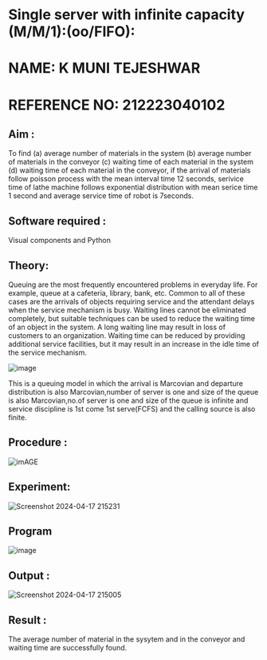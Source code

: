 # Single server with infinite capacity (M/M/1):(oo/FIFO):
# NAME: K MUNI TEJESHWAR
# REFERENCE NO: 212223040102
## Aim :
To find (a) average number of materials in the system (b) average number of materials in the conveyor (c) waiting time of each material in the system (d) waiting time of each material in the conveyor, if the arrival  of materials follow poisson process with the mean interval time 12 seconds, serivice time of lathe machine follows exponential distribution with mean serice time 1 second and average service time of robot is 7seconds.

## Software required :
Visual components and Python

## Theory:
Queuing are the most frequently encountered problems in everyday life. For example, queue at a cafeteria, library, bank, etc. Common to all of these cases are the arrivals of objects requiring service and the attendant delays when the service mechanism is busy. Waiting lines cannot be eliminated completely, but suitable techniques can be used to reduce the waiting time of an object in the system. A long waiting line may result in loss of customers to an organization. Waiting time can be reduced by providing additional service facilities, but it may result in an increase in the idle time of the service mechanism.

![image](1.png)

This is a queuing model in which the arrival is Marcovian and departure distribution is also Marcovian,number of server is one and size of the queue is also Marcovian,no.of server is one and size of the queue is infinite and service discipline is 1st come 1st serve(FCFS) and the calling source is also finite.

## Procedure :

![imAGE](2.png)



## Experiment:
![Screenshot 2024-04-17 215231](https://github.com/munitejeshwar/Single-server-infinite-capacity---Markov-Model/assets/153519855/a3ee7aac-0b56-4415-ae1d-ece4cdcd7a25)


 
## Program
![image](https://github.com/ramjan1729/Single-server-infinite-capacity---Markov-Model/assets/103921593/5f1fd58d-5929-4c51-89ea-4cef009e5bad)

## Output :
![Screenshot 2024-04-17 215005](https://github.com/munitejeshwar/Single-server-infinite-capacity---Markov-Model/assets/153519855/96121b58-f88b-4d62-9802-55dfa2489eec)

## Result :
The average number of material in the sysytem and in the conveyor and waiting time are successfully found.

